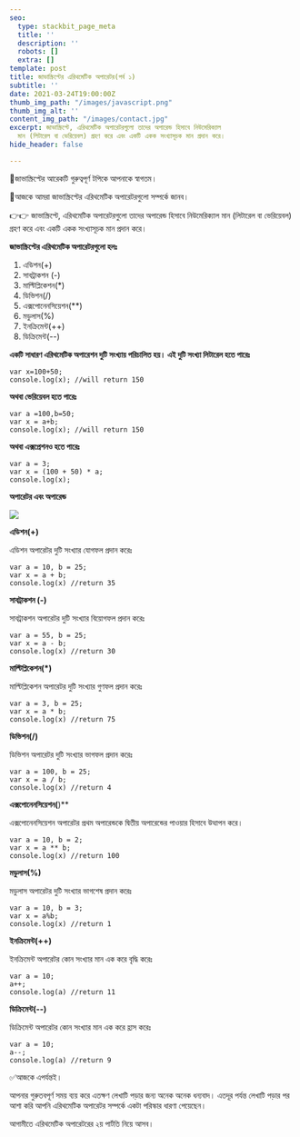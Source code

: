 ```yaml
---
seo:
  type: stackbit_page_meta
  title: ''
  description: ''
  robots: []
  extra: []
template: post
title: জাভাস্ক্রিপ্টের এরিথমেটিক অপারেটর(পর্ব ১)
subtitle: ''
date: 2021-03-24T19:00:00Z
thumb_img_path: "/images/javascript.png"
thumb_img_alt: ''
content_img_path: "/images/contact.jpg"
excerpt: জাভাস্ক্রিপ্টে, এরিথমেটিক অপারেটরগুলো তাদের অপারেন্ড হিসাবে নিউমেরিক্যাল
  মান (লিটারেল বা ভেরিয়েবল) গ্রহণ করে এবং একটি একক সংখ্যাসূচক মান প্রদান করে।
hide_header: false

---
```

📢জাভাস্ক্রিপ্টের আরেকটি গুরুত্বপূর্ণ টপিকে আপনাকে স্বাগতম।

📌আজকে আমরা জাভাস্ক্রিপ্টের এরিথমেটিক অপারেটরগুলো সম্পর্কে জানব।

👉👉 জাভাস্ক্রিপ্টে, এরিথমেটিক অপারেটরগুলো তাদের অপারেন্ড হিসাবে নিউমেরিক্যাল মান (লিটারেল বা ভেরিয়েবল) গ্রহণ করে এবং একটি একক সংখ্যাসূচক মান প্রদান করে।

**জাভাস্ক্রিপ্টের এরিথমেটিক অপারেটরগুলো হলঃ**

1. এডিশন(+)
2. সাবট্রাকশন (-)
3. মাল্টিপ্লিকেশন(*)
4. ডিভিশন(/)
5. এক্সপোনেনসিয়েশন(**)
6. মডুলাস(%) 
7. ইনক্রিমেন্ট(++)
8. ডিক্রিমেন্ট(--)

**একটি সাধারণ এরিথমেটিক অপারেশন দুটি সংখ্যায় পরিচালিত হয়। এই দুটি সংখ্যা লিটারেল হতে পারেঃ**

    var x=100+50;
    console.log(x); //will return 150

**অথবা ভেরিয়েবল হতে পারেঃ**

    var a =100,b=50;
    var x = a+b;
    console.log(x); //will return 150

**অথবা এক্সপ্রেশনও হতে পারেঃ** 

    var a = 3;
    var x = (100 + 50) * a;
    console.log(x);

**অপারেটর এবং অপারেন্ড** 

![](/images/operator01.PNG)

**এডিশন(+)**

এডিশন অপারেটর দুটি সংখ্যার যোগফল প্রদান করেঃ

    var a = 10, b = 25;
    var x = a + b;
    console.log(x) //return 35

**সাবট্রাকশন (-)**

সাবট্রাকশন অপারেটর দুটি সংখ্যার বিয়োগফল প্রদান করেঃ

    var a = 55, b = 25;
    var x = a - b;
    console.log(x) //return 30

**মাল্টিপ্লিকেশন(*)**

মাল্টিপ্লিকেশন অপারেটর দুটি সংখ্যার গুণফল প্রদান করেঃ

    var a = 3, b = 25;
    var x = a * b;
    console.log(x) //return 75

**ডিভিশন(/)**

ডিভিশন অপারেটর দুটি সংখ্যার ভাগফল প্রদান করেঃ

    var a = 100, b = 25;
    var x = a / b;
    console.log(x) //return 4

**এক্সপোনেনসিয়েশন(**)**

এক্সপোনেনসিয়েশন অপারেটর প্রথম অপারেন্ডকে দ্বিতীয় অপারেন্ডের পাওয়ার হিসাবে উত্থাপন করে।

    var a = 10, b = 2;
    var x = a ** b;
    console.log(x) //return 100

**মডুলাস(%)** 

মডুলাস অপারেটর দুটি সংখ্যার ভাগশেষ প্রদান করেঃ

    var a = 10, b = 3;
    var x = a%b;
    console.log(x) //return 1

**ইনক্রিমেন্ট(++)**

ইনক্রিমেন্ট অপারেটর কোন সংখ্যার মান এক করে বৃদ্ধি করেঃ

    var a = 10;
    a++;
    console.log(a) //return 11

**ডিক্রিমেন্ট(--)**

ডিক্রিমেন্ট অপারেটর কোন সংখ্যার মান এক করে হ্রাস করেঃ

    var a = 10;
    a--;
    console.log(a) //return 9

✅আজকে এপর্যন্তই।

আপনার গুরুতবপূর্ণ সময় ব্যয় করে এতক্ষণ লেখাটি পড়ার জন্য অনেক অনেক ধন্যবাদ। এতদূর পর্যন্ত লেখাটি পড়ার পর আশা করি আপনি এরিথমেটিক অপারেটর সম্পর্কে একটা পরিস্কার ধারণা পেয়েছেন। 

আগামীতে এরিথমেটিক অপারেটরের ২য় পার্টতি নিয়ে আসব। 